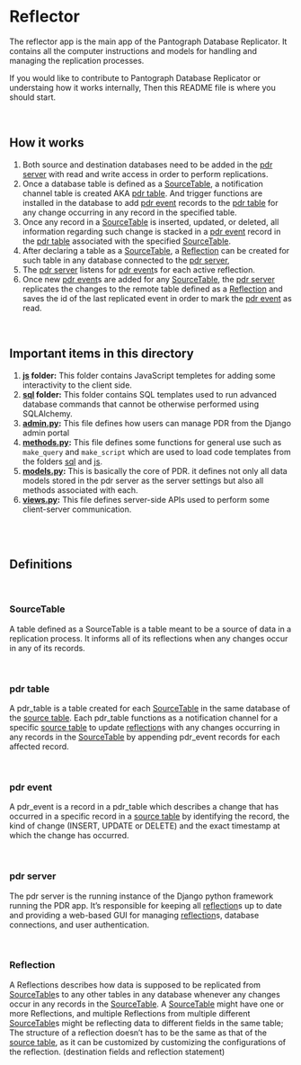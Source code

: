 # Reflector

The reflector app is the main app of the Pantograph Database Replicator.
 It contains all the computer instructions and models for handling 
 and managing the replication processes.

If you would like to contribute to Pantograph Database Replicator or 
understaing how it works internally, Then this README file is where you should start.

<br />

## How it works

1. Both source and destination databases need to be added in the [pdr server](#pdr-server) with read and write access in order to perform replications.
2. Once a database table is defined as a [SourceTable](#SourceTable), a notification channel table is created AKA [pdr table](#pdr-table). And trigger functions are installed in the database to add [pdr event](#pdr-event) records to the [pdr table](#pdr-table) for any change occurring in any record in the specified table.
3. Once any record in a [SourceTable](#SourceTable) is inserted, updated, or deleted, all information regarding such change is stacked in a [pdr event](#pdr-event) record in the [pdr table](#pdr-table) associated with the specified [SourceTable](#SourceTable).
4. After declaring a table as a [SourceTable](#SourceTable), a [Reflection](#Reflection) can be created for such table in any database connected to the [pdr server](#pdr-server), 
5. The [pdr server](#pdr-server) listens for [pdr event](#pdr-event)s for each active reflection. 
6. Once new [pdr event](#pdr-event)s are added for any [SourceTable](#SourceTable), the [pdr server](#pdr-server) replicates the changes to the remote table defined as a [Reflection](#Reflection) and saves the id of the last replicated event in order to mark the [pdr event](#pdr-event) as read.

<br />

## Important items in this directory

1. **[js](/reflector/js) folder:** This folder contains JavaScript templetes for adding some interactivity to the client side.
2. **[sql](/reflector/js) folder:** This folder contains SQL templates used to run advanced database commands that cannot be otherwise performed using SQLAlchemy.
3. **[admin.py](/reflector/admin.py):** This file defines how users can manage PDR from the Django admin portal
4. **[methods.py](/reflector/methods.py):** This file defines some functions for general use such as ```make_query``` and ```make_script``` which are used to load code templates from the folders [sql](/reflector/js) and [js](/reflector/js).
5. **[models.py](/reflector/models.py):** This is basically the core of PDR. it defines not only all data models stored in the pdr server as the server settings but also all methods associated with each.
6. **[views.py](/reflector/views.py):** This file defines server-side APIs used to perform some client-server communication.

<br />
<br />

## Definitions

<br />

### SourceTable

A table defined as a SourceTable is a table meant to be a source of data in a replication process. It informs all of its reflections when any changes occur in any of its records.

<br />

### pdr table

A pdr_table is a table created for each [SourceTable](#SourceTable) in the same database of the [source table](#SourceTable). Each pdr_table functions as a notification channel for a specific [source table](#SourceTable) to update [reflection](#Reflection)s with any changes occurring in any records in the [SourceTable](#SourceTable) by appending pdr_event records for each affected record.

<br />

### pdr event

A pdr_event is a record in a pdr_table which describes a change that has occurred in a specific record in a [source table](#SourceTable) by identifying the record, the kind of change (INSERT, UPDATE or DELETE) and the exact timestamp at which the change has occurred.

<br />

### pdr server

The pdr server is the running instance of the Django python framework running the PDR app. It’s responsible for keeping all [reflection](#Reflection)s up to date and providing a web-based GUI for managing [reflection](#Reflection)s, database connections, and user authentication.

<br />

### Reflection

A Reflections describes how data is supposed to be replicated from [SourceTable](#SourceTable)s to any other tables in any database whenever any changes occur in any records in the [SourceTable](#SourceTable). A [SourceTable](#SourceTable) might have one or more Reflections, and multiple Reflections from multiple different [SourceTable](#SourceTable)s might be reflecting data to different fields in the same table; The structure of a reflection doesn’t has to be the same as that of the [source table](#SourceTable), as it can be customized by customizing the configurations of the reflection. (destination fields and reflection statement)